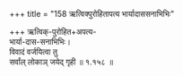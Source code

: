 +++
title = "158 ऋत्विक्पुरोहितापत्य भार्यादाससनाभिभिः"

+++
ऋत्विक्-पुरोहित+अपत्य-  
भार्या-दास-सनाभिभिः।  
विवादं वर्जयित्वा तु  
सर्वांल् लोकाञ् जयेद् गृही  ॥ १.१५८ ॥